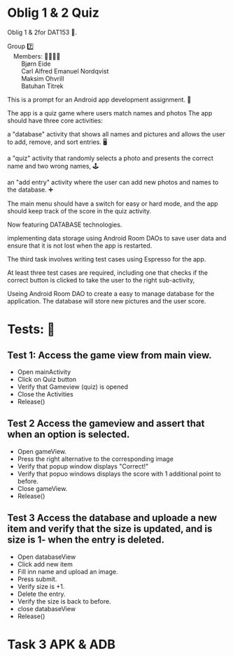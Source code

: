 # Oblig 1 & 2 Quiz

Oblig 1 & 2for DAT153 📱. 

Group 7️⃣
<br />&emsp;Members: 👨‍👨‍👧‍👧
<br />&emsp;&emsp;        Bjørn Eide
<br />&emsp;&emsp;        Carl Alfred Emanuel Nordqvist
<br />&emsp;&emsp;        Maksim Ohvrill
<br />&emsp;&emsp;        Batuhan Titrek

This is a prompt for an Android app development assignment. 📳  

The app is a quiz game where users match names and photos
 The app should have three core activities:
 
 a "database" activity that shows all names and pictures and allows the user to add, remove, and sort entries. 🖥
 
 a "quiz" activity that randomly selects a photo and presents the correct name and two wrong names, 🕹
 
 an "add entry" activity where the user can add new photos and names to the database. ➕
 
 The main menu should have a switch for easy or hard mode, and the app should keep track of the score in the quiz activity.
 
 Now featuring DATABASE technologies.
 
 implementing data storage using Android Room DAOs to save user data and ensure that it is not lost when the app is restarted.
 
 The third task involves writing test cases using Espresso for the app. 
 
 At least three test cases are required, including one that checks if the correct button is clicked to take the user to the right sub-activity,
 
 Useing Android Room DAO to create a easy to manage database for the application.
 The database will store new pictures and the user score.
 
# Tests: 🧪
## Test 1: Access the game view from main view.
 - Open mainActivity
 - Click on Quiz button
 - Verify that Gameview (quiz) is opened
 - Close the Activities
 - Release()
 
## Test 2  Access the gameview and assert that when an option is selected.
 - Open gameView.
 - Press the right alternative to the corresponding image
 - Verify that popup window displays "Correct!"
 - Verify that popuo windows displays the score with 1 additional point to before.
 - Close gameView.
 - Release()
 
 ## Test 3 Access the database and uploade a new item and verify that the size is updated, and is size is 1- when the entry is deleted.
 - Open databaseView
 - Click add new item
 - Fill inn name and upload an image.
 - Press submit.
 - Verify size is +1.
 - Delete the entry.
 - Verify the size is back to before.
 - close databaseView
 - Release()

# Task 3 APK & ADB

